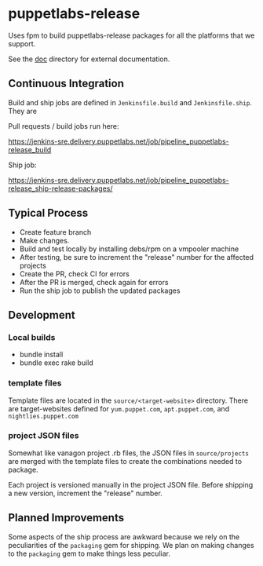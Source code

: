 # puppetlabs-release

Uses fpm to build puppetlabs-release packages for all the platforms that we support.

See the [doc](./doc) directory for external documentation.

## Continuous Integration

Build and ship jobs are defined in `Jenkinsfile.build` and `Jenkinsfile.ship`. They are

Pull requests / build jobs run here:

https://jenkins-sre.delivery.puppetlabs.net/job/pipeline_puppetlabs-release_build

Ship job:

https://jenkins-sre.delivery.puppetlabs.net/job/pipeline_puppetlabs-release_ship-release-packages/

## Typical Process

- Create feature branch
- Make changes.
- Build and test locally by installing debs/rpm on a vmpooler machine
- After testing, be sure to increment the "release" number for the affected projects
- Create the PR, check CI for errors
- After the PR is merged, check again for errors
- Run the ship job to publish the updated packages

## Development

### Local builds

  - bundle install
  - bundle exec rake build

### template files

Template files are located in the `source/<target-website>` directory. There are target-websites
defined for `yum.puppet.com`, `apt.puppet.com`, and `nightlies.puppet.com`

### project JSON files

Somewhat like vanagon project .rb files, the JSON files in `source/projects` are merged with
the template files to create the combinations needed to package.

Each project is versioned manually in the project JSON file. Before shipping a new version, increment the "release" number.

## Planned Improvements

Some aspects of the ship process are awkward because we rely on the peculiarities of the `packaging` gem for shipping. We plan on making changes to the `packaging` gem to make things less peculiar.
